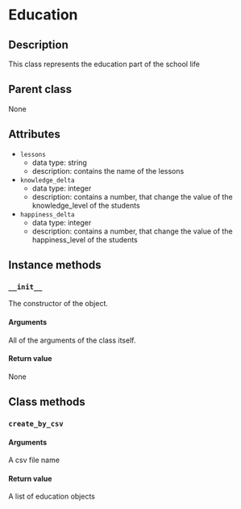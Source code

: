 # Education

## Description
This class represents the education part of the school life

## Parent class
None

## Attributes

* ```lessons```
  * data type: string
  * description: contains the name of the lessons
* ```knowledge_delta```
  * data type: integer
  * description: contains a number, that change the value of the knowledge_level of the students
* ```happiness_delta```
  * data type: integer
  * description: contains a number, that change the value of the happiness_level of the students

## Instance methods

### ```__init__```
The constructor of the object.


#### Arguments

All of the arguments of the class itself.

#### Return value
None

## Class methods

### ```create_by_csv```

#### Arguments
A csv file name

#### Return value
A list of education objects
